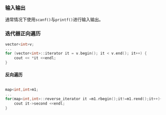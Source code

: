 ### 输入输出

通常情况下使用`scanf()`与`printf()`进行输入输出。

### 迭代器正向遍历

```cpp
vector<int>v;
...
for (vector<int>::iterator it = v.begin(); it < v.end(); it++) {
    cout << *it <<endl;
}
```

#### 反向遍历

```cpp

map<int,int>m1;
...
for(map<int,int>::reverse_iterator it =m1.rbegin();it!=m1.rend();it++){
    cout it->second <<endl;
}
```



